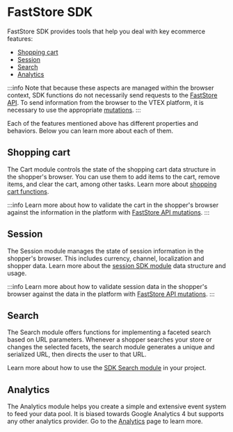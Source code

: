 # FastStore SDK

FastStore SDK provides tools that help you deal with key ecommerce features:

- [Shopping cart](#shopping-cart)
- [Session](#session)
- [Search](#search)
- [Analytics](#analytics)

:::info
Note that because these aspects are managed within the browser context, SDK functions do not necessarily send requests to the [FastStore API](/reference/api/faststore-api). To send information from the browser to the VTEX platform, it is necessary to use the appropriate [mutations](/reference/api/mutations).
:::

Each of the features mentioned above has different properties and behaviors. Below you can learn more about each of them.

## Shopping cart

The Cart module controls the state of the shopping cart data structure in the shopper's browser. You can use them to add items to the cart, remove items, and clear the cart, among other tasks. Learn more about [shopping cart functions](/reference/sdk/cart/useCart).

:::info
Learn more about how to validate the cart in the shopper's browser against the information in the platform with [FastStore API mutations](/reference/api/mutations).
:::

## Session

The Session module manages the state of session information in the shopper's browser. This includes currency, channel, localization and shopper data. Learn more about the [session SDK module](/reference/sdk/session) data structure and usage.

:::info
Learn more about how to validate session data in the shopper's browser against the data in the platform with [FastStore API mutations](/reference/api/mutations).
:::

## Search

The Search module offers functions for implementing a faceted search based on URL parameters. Whenever a shopper searches your store or changes the selected facets, the search module generates a unique and serialized URL, then directs the user to that URL.

Learn more about how to use the [SDK Search module](/reference/sdk/search) in your project.

## Analytics

The Analytics module helps you create a simple and extensive event system to feed your data pool. It is biased towards Google Analytics 4 but supports any other analytics provider. Go to the [Analytics](/reference/sdk/analytics) page to learn more.
